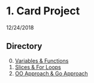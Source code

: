 # 1. Card Project
12/24/2018

## Directory
0. [Variables & Functions](1_0_variables_and_functions/)
1. [Slices & For Loops](1_1_slices_and_for_loops/)
2. [OO Approach & Go Approach](1_2_go_approach_implementation_)